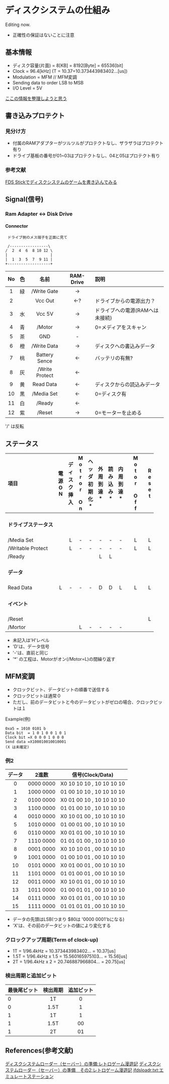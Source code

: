 # ディスクシステムの仕組み
Editing now.

* 正確性の保証はないことに注意

## 基本情報
* ディスク容量(片面) = 8[KB] = 8192[Byte] = 65536[bit] 
* Clock = 96.4[kHz] (T = 10.37=10.373443983402...[us])
* Modulation = MFM  // MFM変調
* Sending data to order LSB to MSB
* I/O Level = 5V

[ここの情報を整理しようと思う](http://kitahei88.blog.fc2.com/blog-category-4-2.html)
## 書き込みプロテクト
### 見分け方
- 付属のRAMアダプターがツルツルがプロテクトなし、ザラザラはプロテクト有り
- ドライブ基板の番号が01~03はプロテクトなし、04と05はプロテクト有り

### 参考文献
[FDS Stickでディスクシステムのゲームを書き込んでみる](https://ameblo.jp/koudaken7777/entry-12648274550.html)

## Signal(信号)
### Ram Adapter <-> Disk Drive
#### Connector

```
 ドライブ側のメス端子を正面に見て

 /-----------------\
/  2  4  6  8 10 12 \
|                   |
|  1  3  5  7  9 11 |
+-------------------+

```

|No|色|名前|RAM-Drive|説明|
|:-:|:-:|:-:|:-:|:-|
|1|緑|/Write Gate|->||
|2||Vcc Out|<-?|ドライブからの電源出力？|
|3|水|Vcc 5V|->|ドライブへの電源(RAMへは未接続)|
|4|青|/Motor|->|0=メディアをスキャン|
|5|茶|GND|-||
|6|橙|/Write Data|->|ディスクへの書込みデータ|
|7|桃|Battery Sence|<-|バッテリの有無?|
|8|灰|/Write Protect|<-||
|9|黄|Read Data|<-|ディスクからの読込みデータ|
|10|黒|/Media Set|<-|0=ディスク有|
|11|白|/Ready|<-||
|12|紫|/Reset|->|0=モーターを止める|

'/' は反転

## ステータス

|項目|電<br>源<br>O<br>N|デ<br>ィ<br>ス<br>ク<br>挿<br>入|M<br>o<br>t<br>r<br>o<br>r<br> <br>O<br>n|ヘ<br>ッ<br>ダ<br>初<br>期<br>化<br>*|外<br>周<br>到<br>達<br>*|読<br>み<br>込<br>み<br>*|内<br>周<br>到<br>達<br>*||M<br>o<br>t<br>o<br>r<br> <br>O<br>f<br>f||R<br>e<br>s<br>e<br>t|
|:-|:-:|:-:|:-:|:-:|:-:|:-:|:-:|:-:|:-:|:-:|:-:|
|<h4>ドライブステータス</h4>||||||||||||
|/Media Set||L|-|-|-|-|-||L||L|
|/Writable Protect||L|-|-|-|-|-||L||L|
|/Ready|||||L|L||||||
|<h4>データ</h4>||||||||||||
|Read Data|L|-|-|-|D|D|L||L||L|
|<h4>イベント</h4>||||||||||||
|/Reset|||||||||||L|
|/Mortor|||L|-|-|-|-|||||

- 未記入は'H'レベル
- 'D'は、データ信号
- '-'は、直前と同じ
- '*' の工程は、Motorがオン(/Motor=L)の間繰り返す

## MFM変調
* クロックビット、データビットの順番で送信する
* クロックビットは通常０
* ただし、前のデータビットと今のデータビットがゼロの場合、クロックビットは１

Example(例)

```
0xa5 = 1010 0101 b
Data bit  = 1 0 1 0 0 1 0 1
Clock bit =X 0 0 0 1 0 0 0
Send data =X100010010010001
(X は未確定)
```

### 例2
|データ|2進数|信号(Clock/Data)|
|:-:|:-:|:-:|
|0|0000 0000|X0 10 10 10 , 10 10 10 10|
|1|1000 0000|01 00 10 10 , 10 10 10 10|
|2|0100 0000|X0 01 00 10 , 10 10 10 10|
|3|1100 0000|01 01 00 10 , 10 10 10 10|
|4|0010 0000|X0 10 01 00 , 10 10 10 10|
|5|1010 0000|01 00 01 00 , 10 10 10 10|
|6|0110 0000|X0 01 01 00 , 10 10 10 10|
|7|1110 0000|01 01 01 00 , 10 10 10 10|
|8|0001 0000|X0 10 10 01 , 00 10 10 10|
|9|1001 0000|01 00 10 01 , 00 10 10 10|
|10|0101 0000|X0 01 00 01 , 00 10 10 10|
|11|1101 0000|01 01 00 01 , 00 10 10 10|
|12|0011 0000|X0 10 01 01 , 00 10 10 10|
|13|1011 0000|01 00 01 01 , 00 10 10 10|
|14|0111 0000|X0 01 01 01 , 00 10 10 10|
|15|1111 0000|01 01 01 01 , 00 10 10 10|

* データの先頭はLSB(つまり $80は '0000 0001'bになる)
* 'X'は、その前のデータビットの値により変化する

### クロックアップ周期(Term of clock-up)

* 1T = 1/96.4kHz = 10.373443983402... = 10.37[us]
* 1.5T = 1/96.4kHz x 1.5 = 15.560165975103... = 15.56[us]
* 2T = 1/96.4kHz x 2 = 20.746887966804... = 20.75[us]

### 検出周期と追加ビット
|最後尾ビット|検出周期|追加ビット|
|:-|:-:|:-:|
|0|1T|0|
|0|1.5T|1|
|1|1T|1|
|1|1.5T|00|
|1|2T|01|

## References(参考文献)
[ディスクシステムローダー（セーバー）の準備:レトロゲーム漫遊記](http://kitahei88.blog.fc2.com/blog-entry-102.html)
[ディスクシステムローダー（セーバー）の準備　その2:レトロゲーム漫遊記](http://kitahei88.blog.fc2.com/blog-entry-103.html#more)
[jfdsloadr.txt:エミュレートステーション](http://www.emusta.net/jfdsloadr.txt)
